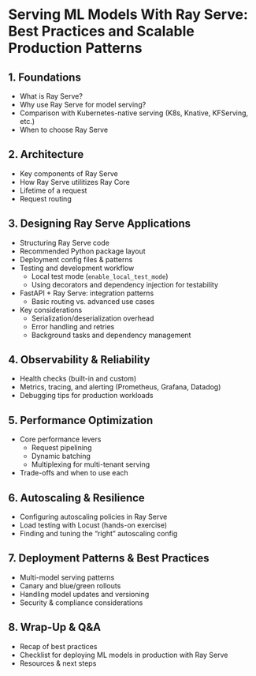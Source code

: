 # Serving ML Models With Ray Serve: Best Practices and Scalable Production Patterns

## 1. Foundations
- What is Ray Serve?  
- Why use Ray Serve for model serving?  
- Comparison with Kubernetes-native serving (K8s, Knative, KFServing, etc.)  
- When to choose Ray Serve  

## 2. Architecture
- Key components of Ray Serve
- How Ray Serve utilitizes Ray Core
- Lifetime of a request
- Request routing

## 3. Designing Ray Serve Applications
- Structuring Ray Serve code  
- Recommended Python package layout  
- Deployment config files & patterns  
- Testing and development workflow  
  - Local test mode (`enable_local_test_mode`)  
  - Using decorators and dependency injection for testability  
- FastAPI + Ray Serve: integration patterns  
  - Basic routing vs. advanced use cases  
- Key considerations  
  - Serialization/deserialization overhead  
  - Error handling and retries  
  - Background tasks and dependency management  

## 4. Observability & Reliability
- Health checks (built-in and custom)  
- Metrics, tracing, and alerting (Prometheus, Grafana, Datadog)  
- Debugging tips for production workloads  

## 5. Performance Optimization
- Core performance levers  
  - Request pipelining  
  - Dynamic batching  
  - Multiplexing for multi-tenant serving  
- Trade-offs and when to use each  

## 6. Autoscaling & Resilience
- Configuring autoscaling policies in Ray Serve  
- Load testing with Locust (hands-on exercise)  
- Finding and tuning the “right” autoscaling config  

## 7. Deployment Patterns & Best Practices
- Multi-model serving patterns  
- Canary and blue/green rollouts  
- Handling model updates and versioning  
- Security & compliance considerations  

## 8. Wrap-Up & Q&A
- Recap of best practices  
- Checklist for deploying ML models in production with Ray Serve  
- Resources & next steps  
